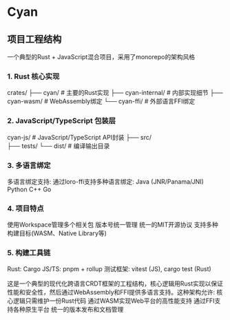 # Cyan

## 项目工程结构

一个典型的Rust + JavaScript混合项目，采用了monorepo的架构风格

### 1. Rust 核心实现

crates/
├── cyan/            # 主要的Rust实现
├── cyan-internal/   # 内部实现细节
├── cyan-wasm/      # WebAssembly绑定
└── cyan-ffi/       # 外部语言FFI绑定

### 2. JavaScript/TypeScript 包装层

cyan-js/            # JavaScript/TypeScript API封装
├── src/           
├── tests/
└── dist/          # 编译输出目录

### 3. 多语言绑定
多语言绑定支持:
通过loro-ffi支持多种语言绑定:
Java (JNR/Panama/JNI)
Python
C++
Go

### 4. 项目特点
使用Workspace管理多个相关包
版本号统一管理
统一的MIT开源协议
支持多种构建目标(WASM、Native Library等)

### 5. 构建工具链
Rust: Cargo
JS/TS: pnpm + rollup
测试框架: vitest (JS), cargo test (Rust)

这是一个典型的现代化跨语言CRDT框架的工程结构，核心逻辑用Rust实现以保证性能和安全性，然后通过WebAssembly和FFI提供多语言支持。这种架构允许:
核心逻辑只需维护一份Rust代码
通过WASM实现Web平台的高性能支持
通过FFI支持各种原生平台
统一的版本发布和文档管理
